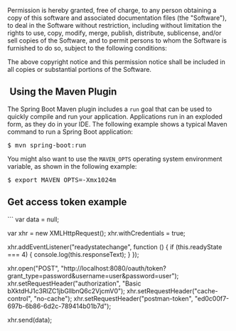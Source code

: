 
Permission is hereby granted, free of charge, to any person obtaining a copy of this software and associated documentation files (the "Software"), to deal in the Software without restriction, including without limitation the rights to use, copy, modify, merge, publish, distribute, sublicense, and/or sell copies of the Software, and to permit persons to whom the Software is furnished to do so, subject to the following conditions:

The above copyright notice and this permission notice shall be included in all copies or substantial portions of the Software.

<div class="section"><div class="titlepage"><div><div><h2 class="title" style="clear: both"><a name="using-boot-running-with-the-maven-plugin" href="#using-boot-running-with-the-maven-plugin"></a>&nbsp;Using the Maven Plugin</h2></div></div></div><p>The Spring Boot Maven plugin includes a <code class="literal">run</code> goal that can be used to quickly compile
and run your application. Applications run in an exploded form, as they do in your IDE.
The following example shows a typical Maven command to run a Spring Boot application:</p><pre class="screen">$ mvn spring-boot:run</pre><p>You might also want to use the <code class="literal">MAVEN_OPTS</code> operating system environment variable, as
shown in the following example:</p><pre class="screen">$ export MAVEN_OPTS=-Xmx1024m</pre></div>


<h2> Get access token example </h2>
``` 
var data = null;

var xhr = new XMLHttpRequest();
xhr.withCredentials = true;

xhr.addEventListener("readystatechange", function () {
  if (this.readyState === 4) {
    console.log(this.responseText);
  }
});

xhr.open("POST", "http://localhost:8080/oauth/token?grant_type=password&username=user&password=user");
xhr.setRequestHeader("authorization", "Basic bXktdHJ1c3RlZC1jbGllbnQ6c2VjcmV0");
xhr.setRequestHeader("cache-control", "no-cache");
xhr.setRequestHeader("postman-token", "ed0c00f7-697b-6b86-6d2c-789414b01b7d");

xhr.send(data);
```
